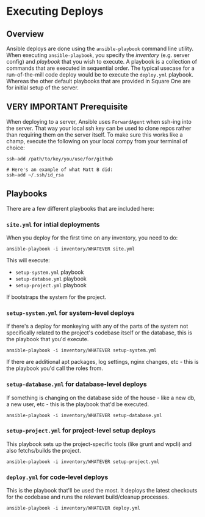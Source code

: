 # Executing Deploys

## Overview

Ansible deploys are done using the `ansible-playbook` command line utility. When executing `ansible-playbook`, you specify the _inventory_ (e.g. server config) and _playbook_ that you wish to execute. A playbook is a collection of commands that are executed in sequential order. The typical usecase for a run-of-the-mill code deploy would be to execute the `deploy.yml` playbook. Whereas the other default playbooks that are provided in Square One are for initial setup of the server.

## VERY IMPORTANT Prerequisite

When deploying to a server, Ansible uses `ForwardAgent` when ssh-ing into the server. That way your local ssh key can be used to clone repos rather than requiring them on the server itself. To make sure this works like a champ, execute the following on your local compy from your terminal of choice:

```
ssh-add /path/to/key/you/use/for/github

# Here's an example of what Matt B did:
ssh-add ~/.ssh/id_rsa
```

## Playbooks

There are a few different playbooks that are included here:

### `site.yml` for intial deployments

When you deploy for the first time on any inventory, you need to do:

```
ansible-playbook -i inventory/WHATEVER site.yml
```

This will execute:

* `setup-system.yml` playbook
* `setup-databse.yml` playbook
* `setup-project.yml` playbook

If bootstraps the system for the project.

### `setup-system.yml` for system-level deploys

If there's a deploy for monkeying with any of the parts of the system not specifically related to the project's codebase itself or the database, this is the playbook that you'd execute.

```
ansible-playbook -i inventory/WHATEVER setup-system.yml
```

If there are additional apt packages, log settings, nginx changes, etc - this is the playbook you'd call the roles from.

### `setup-database.yml` for database-level deploys

If something is changing on the database side of the house - like a new db, a new user, etc - this is the playbook that'd be executed.

```
ansible-playbook -i inventory/WHATEVER setup-database.yml
```

### `setup-project.yml` for project-level setup deploys

This playbook sets up the project-specific tools (like grunt and wpcli) and also fetchs/builds the project.

```
ansible-playbook -i inventory/WHATEVER setup-project.yml
```

### `deploy.yml` for code-level deploys

This is the playbook that'll be used the most. It deploys the latest checkouts for the codebase and runs the relevant build/cleanup processes.

```
ansible-playbook -i inventory/WHATEVER deploy.yml
```
